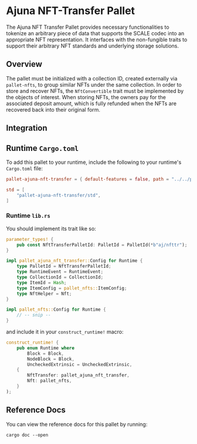 # Ajuna NFT-Transfer Pallet

The Ajuna NFT Transfer Pallet provides necessary functionalities to tokenize an arbitrary piece of
data that supports the SCALE codec into an appropriate NFT representation. It interfaces with the
non-fungible traits to support their arbitrary NFT standards and underlying storage solutions.

## Overview

The pallet must be initialized with a collection ID, created externally via `pallet-nfts`, to group
similar NFTs under the same collection. In order to store and recover NFTs, the `NftConvertible`
trait must be implemented by the objects of interest. When storing NFTs, the owners pay for the
associated deposit amount, which is fully refunded when the NFTs are recovered back into their
original form.

## Integration

## Runtime `Cargo.toml`

To add this pallet to your runtime, include the following to your runtime's `Cargo.toml` file:

```toml
pallet-ajuna-nft-transfer = { default-features = false, path = "../../pallets/ajuna-nft-transfer" }

std = [
    "pallet-ajuna-nft-transfer/std",
]
```

### Runtime `lib.rs`

You should implement its trait like so:

```rust
parameter_types! {
    pub const NftTransferPalletId: PalletId = PalletId(*b"aj/nfttr");
}

impl pallet_ajuna_nft_transfer::Config for Runtime {
    type PalletId = NftTransferPalletId;
	type RuntimeEvent = RuntimeEvent;
	type CollectionId = CollectionId;
	type ItemId = Hash;
	type ItemConfig = pallet_nfts::ItemConfig;
	type NftHelper = Nft;
}

impl pallet_nfts::Config for Runtime {
    // -- snip --
}
```

and include it in your `construct_runtime!` macro:

```rust
construct_runtime! {
    pub enum Runtime where
        Block = Block,
        NodeBlock = Block,
        UncheckedExtrinsic = UncheckedExtrinsic,
    {
        NftTransfer: pallet_ajuna_nft_transfer,
        Nft: pallet_nfts,
    }
);
```

## Reference Docs

You can view the reference docs for this pallet by running:

```
cargo doc --open
```
